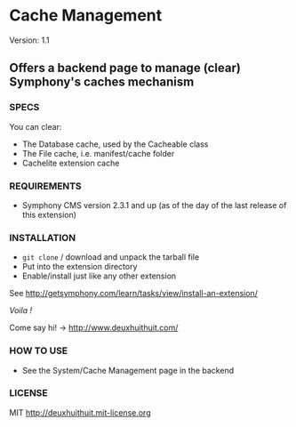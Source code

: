 # Cache Management #

Version: 1.1

## Offers a backend page to manage (clear) Symphony's caches mechanism ##

### SPECS ###

You can clear:

- The Database cache, used by the Cacheable class
- The File cache, i.e. manifest/cache folder
- Cachelite extension cache


### REQUIREMENTS ###

- Symphony CMS version 2.3.1 and up (as of the day of the last release of this extension)

### INSTALLATION ###

- `git clone` / download and unpack the tarball file
- Put into the extension directory
- Enable/install just like any other extension

See <http://getsymphony.com/learn/tasks/view/install-an-extension/>

*Voila !*

Come say hi! -> <http://www.deuxhuithuit.com/>

### HOW TO USE ###

- See the System/Cache Management page in the backend

### LICENSE ###

MIT <http://deuxhuithuit.mit-license.org>
